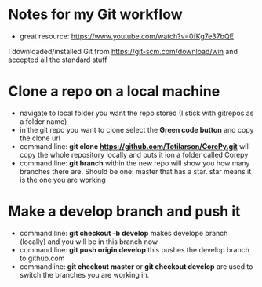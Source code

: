 # Notes for my Git workflow
- great resource: https://www.youtube.com/watch?v=0fKg7e37bQE

I downloaded/installed Git from https://git-scm.com/download/win and accepted all the standard stuff

# Clone a repo on a local machine
- navigate to local folder you want the repo stored (I stick with gitrepos as a folder name)
- in the git repo you want to clone select the **Green code button** and copy the clone url
- command line: **git clone https://github.com/Totilarson/CorePy.git** will copy the whole repository locally and puts it ion a folder called Corepy
- command line: **git branch** within the new repo will show you how many branches there are. Should be one: master that has a star. star means it is the one you are working 

# Make a develop branch and push it 
- command line: **git checkout -b develop** makes develope branch (locally) and you will be in this branch now
- command line: **git push origin develop**  this pushes the develop branch to github.com
- commandline: **git checkout master** or **git checkout develop** are used to switch the branches you are working in. 
